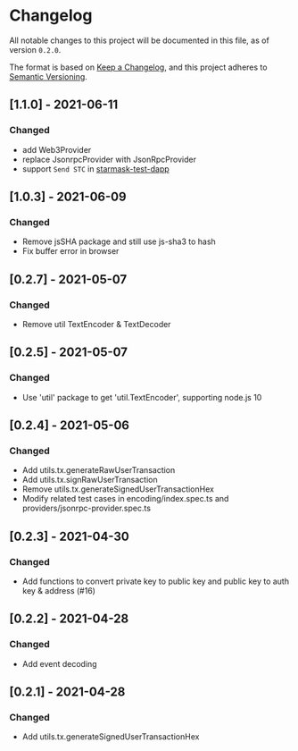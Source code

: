 # Changelog

All notable changes to this project will be documented in this file, as of version `0.2.0`.

The format is based on [Keep a Changelog](https://keepachangelog.com/en/1.0.0/),
and this project adheres to [Semantic Versioning](https://semver.org/spec/v2.0.0.html).

## [1.1.0] - 2021-06-11

### Changed
- add Web3Provider
- replace JsonrpcProvider with JsonRpcProvider
- support `Send STC` in [starmask-test-dapp](https://github.com/starcoinorg/starmask-test-dapp)

###
## [1.0.3] - 2021-06-09

### Changed
- Remove jsSHA package and still use js-sha3 to hash
- Fix buffer error in browser

## [0.2.7] - 2021-05-07

### Changed
- Remove util TextEncoder & TextDecoder

## [0.2.5] - 2021-05-07

### Changed
- Use 'util' package to get 'util.TextEncoder', supporting node.js 10

## [0.2.4] - 2021-05-06

### Changed
- Add utils.tx.generateRawUserTransaction
- Add utils.tx.signRawUserTransaction
- Remove utils.tx.generateSignedUserTransactionHex
- Modify related test cases in encoding/index.spec.ts and providers/jsonrpc-provider.spec.ts

## [0.2.3] - 2021-04-30

### Changed
- Add functions to convert private key to public key and public key to auth key & address (#16)

## [0.2.2] - 2021-04-28

### Changed
- Add event decoding

## [0.2.1] - 2021-04-28

### Changed
- Add utils.tx.generateSignedUserTransactionHex
